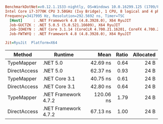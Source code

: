 ``` ini

BenchmarkDotNet=v0.12.1.1533-nightly, OS=Windows 10.0.16299.125 (1709/FallCreatorsUpdate/Redstone3)
Intel Core i7-3770K CPU 3.50GHz (Ivy Bridge), 1 CPU, 8 logical and 4 physical cores
Frequency=3417995 Hz, Resolution=292.5692 ns, Timer=TSC
  [Host]     : .NET Framework 4.8 (4.8.3928.0), X64 RyuJIT
  Job-GUCTZK : .NET 5.0.5 (5.0.521.16609), X64 RyuJIT
  Job-IOHEYN : .NET Core 3.1.14 (CoreCLR 4.700.21.16201, CoreFX 4.700.21.16208), X64 RyuJIT
  Job-FWTWYQ : .NET Framework 4.8 (4.8.3928.0), X64 RyuJIT

Jit=RyuJit  Platform=X64  

```
|       Method |              Runtime |      Mean | Ratio | Allocated |
|------------- |--------------------- |----------:|------:|----------:|
|   TypeMapper |             .NET 5.0 |  42.69 ns |  0.64 |      24 B |
| DirectAccess |             .NET 5.0 |  62.37 ns |  0.93 |      24 B |
|   TypeMapper |        .NET Core 3.1 |  40.75 ns |  0.61 |      24 B |
| DirectAccess |        .NET Core 3.1 |  42.80 ns |  0.64 |      24 B |
|   TypeMapper | .NET Framework 4.7.2 | 120.06 ns |  1.79 |      24 B |
| DirectAccess | .NET Framework 4.7.2 |  67.13 ns |  1.00 |      24 B |
